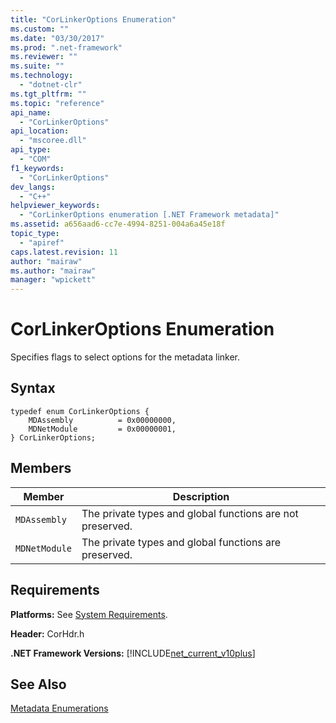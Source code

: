 ```yaml
---
title: "CorLinkerOptions Enumeration"
ms.custom: ""
ms.date: "03/30/2017"
ms.prod: ".net-framework"
ms.reviewer: ""
ms.suite: ""
ms.technology: 
  - "dotnet-clr"
ms.tgt_pltfrm: ""
ms.topic: "reference"
api_name: 
  - "CorLinkerOptions"
api_location: 
  - "mscoree.dll"
api_type: 
  - "COM"
f1_keywords: 
  - "CorLinkerOptions"
dev_langs: 
  - "C++"
helpviewer_keywords: 
  - "CorLinkerOptions enumeration [.NET Framework metadata]"
ms.assetid: a656aad6-cc7e-4994-8251-004a6a45e18f
topic_type: 
  - "apiref"
caps.latest.revision: 11
author: "mairaw"
ms.author: "mairaw"
manager: "wpickett"
---
```

# CorLinkerOptions Enumeration
Specifies flags to select options for the metadata linker.  
  
## Syntax  
  
```  
typedef enum CorLinkerOptions {  
    MDAssembly          = 0x00000000,  
    MDNetModule         = 0x00000001,  
} CorLinkerOptions;  
```  
  
## Members  
  
|Member|Description|  
|------------|-----------------|  
|`MDAssembly`|The private types and global functions are not preserved.|  
|`MDNetModule`|The private types and global functions are preserved.|  
  
## Requirements  
 **Platforms:** See [System Requirements](../../../../docs/framework/get-started/system-requirements.md).  
  
 **Header:** CorHdr.h  
  
 **.NET Framework Versions:** [!INCLUDE[net_current_v10plus](../../../../includes/net-current-v10plus-md.md)]  
  
## See Also  
 [Metadata Enumerations](../../../../docs/framework/unmanaged-api/metadata/metadata-enumerations.md)
